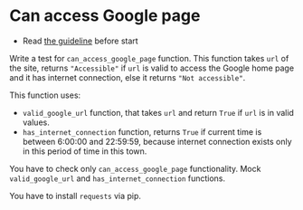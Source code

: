# Can access Google page

- Read [the guideline](https://github.com/mate-academy/py-task-guideline/blob/main/README.md) before start

Write a test for `can_access_google_page` function. This function takes
`url` of the site, returns `"Accessible"` if `url` is valid to 
access the Google home page and 
it has internet connection, else it returns `"Not accessible"`.

This function uses:
- `valid_google_url` function, that takes `url` and return `True` if
`url` is in valid values.
- `has_internet_connection` function, returns `True` if current time is
between 6:00:00 and 22:59:59, because internet connection exists
only in this period of time in this town.

You have to check only `can_access_google_page` functionality. Mock 
`valid_google_url` and `has_internet_connection` functions.

You have to install `requests` via pip.